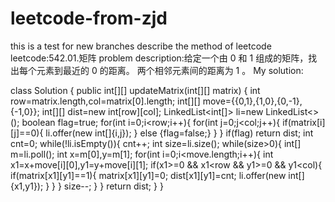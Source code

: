 # leetcode-from-zjd
this is a test for new branches
describe the method of leetcode
leetcode:542.01.矩阵
problem description:给定一个由 0 和 1 组成的矩阵，找出每个元素到最近的 0 的距离。
                    两个相邻元素间的距离为 1 。
My solution:

class Solution {
    public int[][] updateMatrix(int[][] matrix) {
        int row=matrix.length,col=matrix[0].length;
        int[][] move={{0,1},{1,0},{0,-1},{-1,0}};
        int[][] dist=new int[row][col];
        LinkedList<int[]> li=new LinkedList<>();
        boolean flag=true;
        for(int i=0;i<row;i++){
            for(int j=0;j<col;j++){
                if(matrix[i][j]==0){
                    li.offer(new int[]{i,j});
                }
                else {flag=false;}
            }
        }
        if(flag) return dist;
        int cnt=0;
        while(!li.isEmpty()){
            cnt++;
            int size=li.size();
            while(size>0){
                int[] m=li.poll();
                int x=m[0],y=m[1];
                for(int i=0;i<move.length;i++){
                    int x1=x+move[i][0],y1=y+move[i][1];
                    if(x1>=0 && x1<row && y1>=0 && y1<col){
                        if(matrix[x1][y1]==1){
                            matrix[x1][y1]=0;
                            dist[x1][y1]=cnt;
                            li.offer(new int[]{x1,y1});
                        }
                    }
                }
                size--;
            }
        }
        return dist;
    }
}
